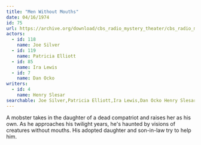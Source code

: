 ```yaml
---
title: "Men Without Mouths"
date: 04/16/1974
id: 75
url: https://archive.org/download/cbs_radio_mystery_theater/cbs_radio_mystery_theater-0051-0100.zip/cbs_radio_mystery_theater-0051-0100%2Fcbsrmt_0075_men_without_mouths.mp3
actors:  
  - id: 118
    name: Joe Silver  
  - id: 119
    name: Patricia Elliott  
  - id: 85
    name: Ira Lewis  
  - id: 7
    name: Dan Ocko
writers:  
  - id: 4
    name: Henry Slesar
searchable: Joe Silver,Patricia Elliott,Ira Lewis,Dan Ocko Henry Slesar
---
```

A mobster takes in the daughter of a dead compatriot and raises her as his own. As he approaches his twilight years, he's haunted by visions of creatures without mouths. His adopted daughter and son-in-law try to help him.
